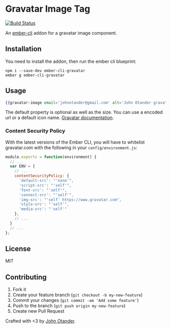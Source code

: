 # Gravatar Image Tag

[![Build Status](https://travis-ci.org/johnotander/ember-cli-gravatar.svg?branch=master)](https://travis-ci.org/johnotander/ember-cli-gravatar)

An [ember-cli](http://ember-cli.com) addon for a gravatar image component.

## Installation

You need to install the addon, then run the ember cli blueprint:

```
npm i --save-dev ember-cli-gravatar
ember g ember-cli-gravatar
```

## Usage

```hbs
{{gravatar-image email='johnotander@gmail.com' alt='John Otander gravatar' size=250 default='identicon' imgClass='img-circle'}}
```

The default property is optional as well as the size. You can use a encoded url or a default icon name.
[Gravatar documentation](https://en.gravatar.com/site/implement/images/#default-image).

### Content Security Policy

With the latest versions of the Ember CLI, you will have to whitelist gravatar.com with the following
in your `config/environment.js`:

```javascript
module.exports = function(environment) {
  // ...
  var ENV = {
    // ...
    contentSecurityPolicy: {
      'default-src': "'none'",
      'script-src': "'self'",
      'font-src': "'self'",
      'connect-src': "'self'",
      'img-src': "'self' https://www.gravatar.com",
      'style-src': "'self'",
      'media-src': "'self'"
    },
    // ...
  }
  // ...
};
```

## License

MIT

## Contributing

1. Fork it
2. Create your feature branch (`git checkout -b my-new-feature`)
3. Commit your changes (`git commit -am 'Add some feature'`)
4. Push to the branch (`git push origin my-new-feature`)
5. Create new Pull Request

Crafted with <3 by [John Otander](http://johnotander.com).
